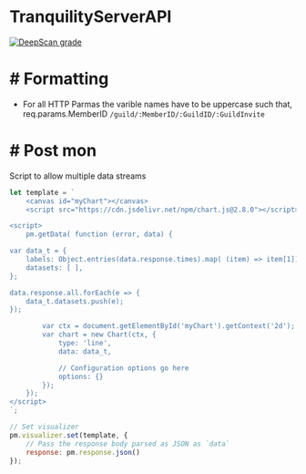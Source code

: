 # TranquilityServerAPI

[![DeepScan grade](https://deepscan.io/api/teams/13554/projects/16524/branches/357480/badge/grade.svg)](https://deepscan.io/dashboard#view=project&tid=13554&pid=16524&bid=357480)

# # Formatting


- For all HTTP Parmas the varible names have to be uppercase such that,
  req.params.MemberID `/guild/:MemberID/:GuildID/:GuildInvite`

# # Post mon

Script to allow multiple data streams

```js
let template = `
    <canvas id="myChart"></canvas>
    <script src="https://cdn.jsdelivr.net/npm/chart.js@2.8.0"></script>

<script>
    pm.getData( function (error, data) {

var data_t = {
    labels: Object.entries(data.response.times).map( (item) => item[1]),
    datasets: [ ],
};

data.response.all.forEach(e => {
    data_t.datasets.push(e);
});

        var ctx = document.getElementById('myChart').getContext('2d');
        var chart = new Chart(ctx, {
            type: 'line',
            data: data_t,   

            // Configuration options go here
            options: {}
        });
    });
</script>
`;

// Set visualizer
pm.visualizer.set(template, {
    // Pass the response body parsed as JSON as `data`
    response: pm.response.json()
});
```
